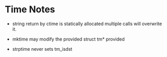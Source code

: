 # Time Notes

* string return by ctime is statically allocated multiple calls will
overwrite it.

* mktime may modify the provided struct tm* provided

* strptime never sets tm_isdst
